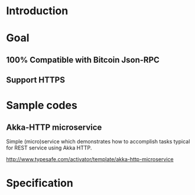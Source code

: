 # Introduction

# Goal
## 100% Compatible with Bitcoin Json-RPC

## Support HTTPS 
# 

# Sample codes
## Akka-HTTP microservice
Simple (micro)service which demonstrates how to accomplish tasks typical for REST service using Akka HTTP. 

http://www.typesafe.com/activator/template/akka-http-microservice

# Specification

